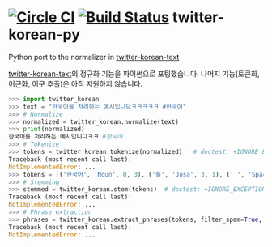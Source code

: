 [![Circle CI](https://circleci.com/gh/cedar101/twitter-korean-py.svg?style=svg)](https://circleci.com/gh/cedar101/twitter-korean-py)
[![Build Status](https://travis-ci.org/cedar101/twitter-korean-py.svg?branch=master)](https://travis-ci.org/cedar101/twitter-korean-py)
twitter-korean-py
=================
Python port to the normalizer in [twitter-korean-text](https://github.com/twitter/twitter-korean-text)

[twitter-korean-text](https://github.com/twitter/twitter-korean-text)의 정규화 기능을
파이썬으로 포팅했습니다. 나머지 기능(토큰화, 어근화, 어구 추출)은 아직 지원하지 않습니다.

```python
>>> import twitter_korean
>>> text = "한국어를 처리하는 예시입니닼ㅋㅋㅋㅋㅋ #한국어"
>>> # Normalize
>>> normalized = twitter_korean.normalize(text)
>>> print(normalized)
한국어를 처리하는 예시입니다ㅋㅋ #한국어
>>> # Tokenize
>>> tokens = twitter_korean.tokenize(normalized)   # doctest: +IGNORE_EXCEPTION_DETAIL
Traceback (most recent call last):
NotImplementedError: ...
>>> tokens = [('한국어', 'Noun', 0, 3), ('를', 'Josa', 3, 1), (' ', 'Space', 4, 1), ('처리', 'Noun', 5, 2), ('하는', 'Verb', 7, 2), (' ', 'Space', 9, 1), ('예시', 'Noun', 10, 2), ('입니', 'Adjective', 12, 2), ('다', 'Eomi', 14, 1), ('ㅋㅋ', 'KoreanParticle', 15, 2), (' ', 'Space', 17, 1), ('#한국어', 'Hashtag', 18, 4)]
>>> # Stemming
>>> stemmed = twitter_korean.stem(tokens)  # doctest: +IGNORE_EXCEPTION_DETAIL
Traceback (most recent call last):
NotImplementedError: ...
>>> # Phrase extraction
>>> phrases = twitter_korean.extract_phrases(tokens, filter_spam=True, enable_hashtags=True)     # doctest: +IGNORE_EXCEPTION_DETAIL
Traceback (most recent call last):
NotImplementedError: ...

```

